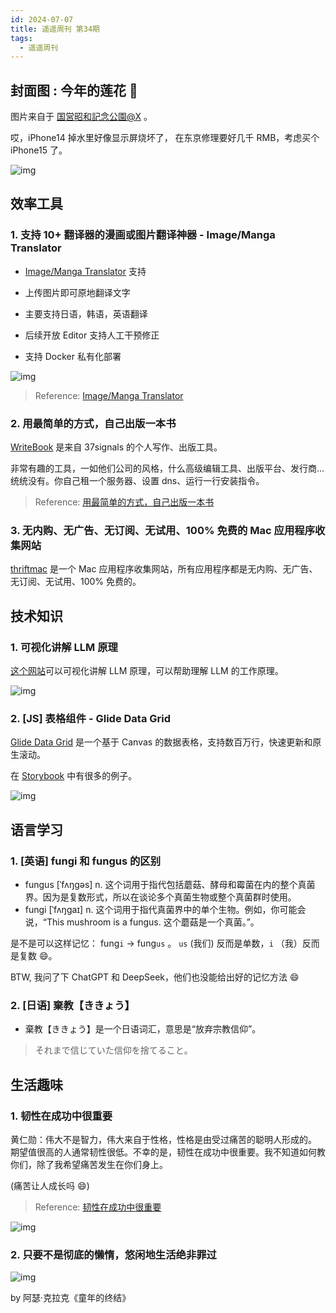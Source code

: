 ```yaml
---
id: 2024-07-07
title: 遥遥周刊 第34期
tags:
  - 遥遥周刊
---
```


## 封面图 : 今年的莲花 🪷

图片来自于 [国営昭和記念公園@X](https://x.com/showakinenpark/status/1808724597732429939) 。

哎，iPhone14 掉水里好像显示屏烧坏了， 在东京修理要好几千 RMB，考虑买个 iPhone15 了。

![img](cover.png)

## 效率工具

### 1. 支持 10+ 翻译器的漫画或图片翻译神器 - Image/Manga Translator

- [Image/Manga Translator](https://github.com/zyddnys/manga-image-translator) 支持

- 上传图片即可原地翻译文字
- 主要支持日语，韩语，英语翻译
- 后续开放 Editor 支持人工干预修正
- 支持 Docker 私有化部署

![img](MangaTranslator.png)

> Reference: [Image/Manga Translator](https://x.com/tuturetom/status/1808549893822370297)

### 2. 用最简单的方式，自己出版一本书

[WriteBook](https://once.com/writebook) 是来自 37signals 的个人写作、出版工具。

非常有趣的工具，一如他们公司的风格，什么高级编辑工具、出版平台、发行商…统统没有。你自己租一个服务器、设置 dns、运行一行安装指令。

> Reference: [用最简单的方式，自己出版一本书](https://x.com/nishuang/status/1808565592674423293)

### 3. 无内购、无广告、无订阅、无试用、100% 免费的 Mac 应用程序收集网站

[thriftmac](https://www.thriftmac.com/) 是一个 Mac 应用程序收集网站，所有应用程序都是无内购、无广告、无订阅、无试用、100% 免费的。

## 技术知识

### 1. 可视化讲解 LLM 原理

[这个网站](https://bbycroft.net/llm)可以可视化讲解 LLM 原理，可以帮助理解 LLM 的工作原理。

![img](LLM原理.png)

### 2. [JS] 表格组件 - Glide Data Grid

[Glide Data Grid](https://github.com/glideapps/glide-data-grid) 是一个基于 Canvas 的数据表格，支持数百万行，快速更新和原生滚动。

在 [Storybook](https://glideapps.github.io/glide-data-grid/) 中有很多的例子。

![img](GlideDataGrid.png)

## 语言学习

### 1. [英语] fungi 和 fungus 的区别

- fungus [ˈfʌŋɡəs] n. 这个词用于指代包括蘑菇、酵母和霉菌在内的整个真菌界。因为是复数形式，所以在谈论多个真菌生物或整个真菌群时使用。
- fungi [ˈfʌŋɡaɪ] n. 这个词用于指代真菌界中的单个生物。例如，你可能会说，“This mushroom is a fungus. 这个蘑菇是一个真菌。”。

是不是可以这样记忆： fung`i` → fung`us` 。 `us` (我们) 反而是单数，`i` （我）反而是复数 😄。

BTW, 我问了下 ChatGPT 和 DeepSeek，他们也没能给出好的记忆方法 😄

### 2. [日语] 棄教【ききょう】

- 棄教【ききょう】是一个日语词汇，意思是“放弃宗教信仰”。

> それまで信じていた信仰を捨てること。

## 生活趣味

### 1. 韧性在成功中很重要

黄仁勋：伟大不是智力，伟大来自于性格，性格是由受过痛苦的聪明人形成的。
期望值很高的人通常韧性很低。不幸的是，韧性在成功中很重要。我不知道如何教你们，除了我希望痛苦发生在你们身上。

(痛苦让人成长吗 😄)

> Reference: [韧性在成功中很重要](https://x.com/435hz/status/1808306664522846316)

![img](黄仁勋.png)

### 2. 只要不是彻底的懒惰，悠闲地生活绝非罪过

![img](悠闲地生活绝非罪过.png)

by 阿瑟·克拉克《童年的终结》

